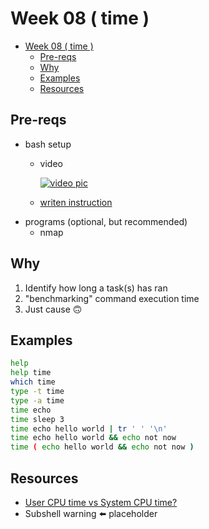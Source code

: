 # Week 08 ( time )

- [Week 08 ( time )](#week-08--time-)
  - [Pre-reqs](#pre-reqs)
  - [Why](#why)
  - [Examples](#examples)
  - [Resources](#resources)

## Pre-reqs

- bash setup
  - video

    [![video pic](https://img.youtube.com/vi/mfP8R1yr80A/0.jpg)](https://youtu.be/mfP8R1yr80A)

  - [writen instruction](/install_methods/)
- programs (optional, but recommended)
  - nmap

## Why

1. Identify how long a task(s) has ran
2. "benchmarking" command execution time
3. Just cause 🙃

## Examples

```bash
help
help time
which time
type -t time
type -a time
time echo
time sleep 3
time echo hello world | tr ' ' '\n'
time echo hello world && echo not now
time ( echo hello world && echo not now )
```

## Resources

- [User CPU time vs System CPU time?](https://stackoverflow.com/questions/4310039/user-cpu-time-vs-system-cpu-time)
- Subshell warning ⬅️ placeholder
